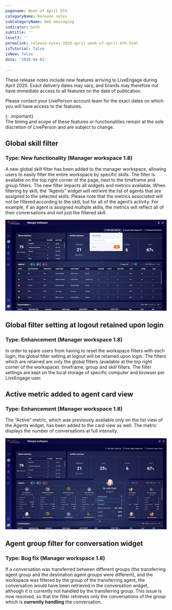 ```yaml
---
pagename: Week of April 6th
categoryName: Release notes
subCategoryName: Web messaging
indicator: both
subtitle: ''
level3: ''
permalink: release-notes-2020-april-week-of-april-6th.html
isTutorial: false
isNew: false
date: '2020-04-01'

---
```


These release notes include new features arriving to LiveEngage during April 2020. Exact delivery dates may vary, and brands may therefore not have immediate access to all features on the date of publication.

Please contact your LivePerson account team for the exact dates on which you will have access to the features.

{: .important}  
The timing and scope of these features or functionalities remain at the sole discretion of LivePerson and are subject to change.

## Global skill filter  
### Type: New functionality (Manager workspace 1.8)

A new global skill filter has been added to the manager workspace, allowing users to easily filter the entire workspace by specific skills. The filter is available on the top right corner of the page, next to the timeframe and group filters. The new filter impacts all widgets and metrics available.
When filtering by skill, the “Agents” widget will retrieve the list of agents that are assigned to the selected skills. Please note that the metrics associated will not be filtered according to the skill, but for all of the agent’s activity. For example, if an agent is assigned multiple skills, the metrics will reflect all of their conversations and not just the filtered skill. 

![](img/week-of-april-6th-1.png)


## Global filter setting at logout retained upon login
### Type: Enhancement (Manager workspace 1.8)

In order to spare users from having to reset the workspace filters with each login, the global filter setting at logout will be retained upon login. The filters which are retained are only the global filters (available at the top right corner of the workspace): timeframe, group and skill filters. The filter settings are kept on the local storage of specific computer and browser per LiveEngage user.

## Active metric added to agent card view 
### Type: Enhancement (Manager workspace 1.8)

The “Active” metric, which was previously available only on the list view of the Agents widget, has been added to the card view as well. The metric displays the number of conversations at full intensity.

![](img/week-of-april-6th-2.png)

## Agent group filter for conversation widget 
### Type: Bug fix (Manager workspace 1.8)

If a conversation was transferred between different groups (the transferring agent group and the destination agent groups were different), and the workspace was filtered by the group of the transferring agent, the conversation would have been retrieved in the conversation widget, although it is currently not handled by the transferring group. This issue is now resolved, so that the filter retrieves only the conversations of the group which is **currently handling** the conversation.  



